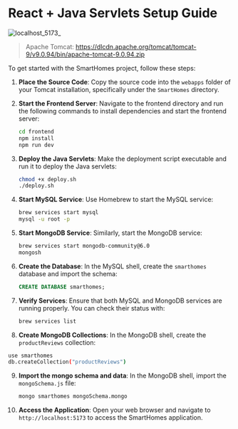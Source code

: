 # React + Java Servlets Setup Guide

![localhost_5173_](https://github.com/user-attachments/assets/439ed129-f1c9-42f1-b43b-f54bfa071ec6)

> Apache Tomcat: https://dlcdn.apache.org/tomcat/tomcat-9/v9.0.94/bin/apache-tomcat-9.0.94.zip

To get started with the SmartHomes project, follow these steps:

1. **Place the Source Code**:
   Copy the source code into the `webapps` folder of your Tomcat installation, specifically under the `SmartHomes` directory.

2. **Start the Frontend Server**:
   Navigate to the frontend directory and run the following commands to install dependencies and start the frontend server:

   ```bash
   cd frontend
   npm install
   npm run dev
   ```

3. **Deploy the Java Servlets**:
   Make the deployment script executable and run it to deploy the Java servlets:

   ```bash
   chmod +x deploy.sh
   ./deploy.sh
   ```

4. **Start MySQL Service**:
   Use Homebrew to start the MySQL service:

   ```bash
   brew services start mysql
   mysql -u root -p
   ```

5. **Start MongoDB Service**:
   Similarly, start the MongoDB service:

   ```bash
   brew services start mongodb-community@6.0
   mongosh
   ```

6. **Create the Database**:
   In the MySQL shell, create the `smarthomes` database and import the schema:

   ```sql
   CREATE DATABASE smarthomes;
   ```

7. **Verify Services**:
   Ensure that both MySQL and MongoDB services are running properly. You can check their status with:

   ```bash
   brew services list
   ```

8.  **Create MongoDB Collections**:
   In the MongoDB shell, create the `productReviews` collection:

   ```bash
   use smarthomes
   db.createCollection("productReviews")
   ```

9. **Import the mongo schema and data**:
   In the MongoDB shell, import the `mongoSchema.js` file:

   ```bash
   mongo smarthomes mongoSchema.mongo
   ```

10. **Access the Application**:
   Open your web browser and navigate to `http://localhost:5173` to access the SmartHomes application.
